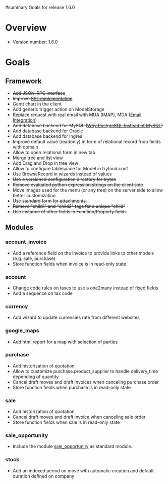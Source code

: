 ﻿#summary Goals for release 1.6.0

# Overview #

  * Version number: 1.6.0

# Goals #

## Framework ##

  * ~~Add JSON-RPC interface~~
  * ~~Improve [SSL implementation](RequirementsSSL.md)~~
  * Gantt chart in the client
  * Add generic trigger action on ModelStorage
  * Replace request with real email with MUA (IMAP), MDA ([Email Integration](EmailIntegration.md))
  * ~~Add database backend for MySQL ([Why PostgreSQL Instead of MySQL](http://wiki.postgresql.org/wiki/Why_PostgreSQL_Instead_of_MySQL_2009))~~
  * Add database backend for Oracle
  * Add database backend for Ingres
  * Improve default value (readonly) in form of relational record from fields with domain
  * Allow to open relational form in new tab
  * Merge tree and list view
  * Add Drag and Drop in tree view
  * Allow to configure tablespace for Model in trytond.conf
  * Use BrowseRecord in wizards instead of values
  * ~~Use a versioned configuration directory for tryton~~
  * ~~Remove evaluated python expression strings on the client side~~
  * Move images used for the menu (or any tree) on the server side to allow better customization
  * ~~Use standard form for attachments.~~
  * ~~Remove "child1" and "child2" tags for a unique "child"~~
  * ~~Use instance of other fields in Function/Property fields~~

## Modules ##

### account\_invoice ###

  * Add a reference field on the invoice to provide links to other models (e.g. sale, purchase)
  * Store function fields when invoice is in read-only state

### account ###

  * Change code rules on taxes to use a one2many instead of fixed fields
  * Add a sequence on tax code

### currency ###

  * Add wizard to update currencies rate from different websites

### google\_maps ###

  * Add html report for a map with selection of parties

### purchase ###

  * Add historization of quotation
  * Allow to customize purchase.product\_supplier to handle delivery\_time depending of quantity
  * Cancel draft moves and draft invoices when canceling purchase order
  * Store function fields when purchase is in read-only state

### sale ###

  * Add historization of quotation
  * Cancel draft moves and draft invoice when canceling sale order
  * Store function fields when sale is in read-only state

### sale\_opportunity ###

  * Include the module [sale\_opportunity](http://mercurial.intuxication.org/hg/sale_opportunity) as standard module.

### stock ###

  * Add an indexed period on move with automatic creation and default duration defined on company